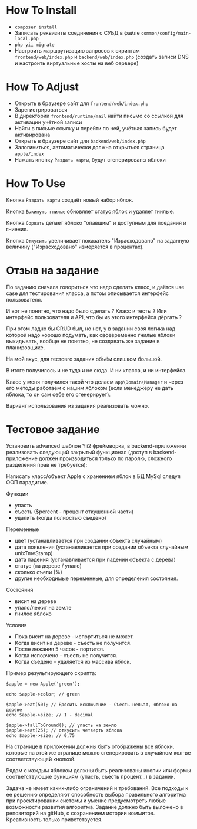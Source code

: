 # How To Install
- `composer install`
- Записать реквизиты соединения с СУБД в файле 
`common/config/main-local.php`
- `php yii migrate`
- Настроить маршрутизацию запросов к скриптам `frontend/web/index.php`
 и `backend/web/index.php` (создать записи DNS и настроить 
 виртуальные хосты на веб сервере)

# How To Adjust
- Открыть в браузере сайт для `frontend/web/index.php`
- Зарегистрироваться
- В директории `frontend/runtime/mail` найти письмо со ссылкой для 
активации учётной записи
- Найти в письме ссылку и перейти по ней, учётная запись будет 
активирована
- Открыть в браузере сайт для `backend/web/index.php`
- Залогиниться, автоматически должна открыться страница `apple/index`
- Нажать кнопку `Раздать карты`, будут сгенерированы яблоки

# How To Use
Кнопка `Раздать карты` создаёт новый набор яблок.

Кнопка `Выкинуть гнилые` обновляет статус яблок и удаляет гнилые.

Кнопка `Сорвать` делает яблоко "опавшим" и доступным для поедания и 
гниения.

Кнопка `Откусить` увеличивает показатель "Израсходовано" на заданную 
величину ("Израсходовано" измеряется в процентах).

# Отзыв на задание
По заданию сначала говориться что надо сделать класс, и даётся 
use case для тестирования класса, а потом описывается интерфейс
пользователя.

И вот не понятно, что надо было сделать ? Класс и тесты ? Или
интерфейс пользователя и API, что бы из этого интерфейса дёргать ?

При этом ладно бы CRUD был, но нет, у в задании своя логика над 
которой надо хорошо подумать, как своевременно гнилые яблоки 
выкидывать, вообще не понятно, не создавать же задание в планировщике.

На мой вкус, для тестовго задания объём слишком большой.

В итоге получилось и не туда и не сюда. И ни класса, и ни интерфейса.

Класс у меня получился такой что делаем `app\Domain\Manager` и через
его методы работаем с нашим яблоком (если менеджеру не дать яблока, 
то он сам себе его сгенерирует).

Вариант использования из задания реализовать можно.

# Тестовое задание

Установить advanced шаблон Yii2 фреймворка, в backend-приложении 
реализовать следующий закрытый функционал (доступ в backend-приложение
должен производиться только по паролю, сложного разделения прав не 
требуется):

Написать класс/объект Apple с хранением яблок в БД MySql следуя ООП 
парадигме.

Функции
- упасть
- съесть ($percent - процент откушенной части)
- удалить (когда полностью съедено)

Переменные
- цвет (устанавливается при создании объекта случайным)
- дата появления (устанавливается при создании объекта случайным unixTmeStamp)
- дата падения (устанавливается при падении объекта с дерева)
- статус (на дереве / упало)
- сколько съели (%)
- другие необходимые переменные, для определения состояния.

Состояния
- висит на дереве
- упало/лежит на земле
- гнилое яблоко

Условия
- Пока висит на дереве - испортиться не может.
- Когда висит на дереве - съесть не получится.
- После лежания 5 часов - портится.
- Когда испорчено - съесть не получится.
- Когда съедено - удаляется из массива яблок.

Пример результирующего скрипта:
```
$apple = new Apple('green');

echo $apple->color; // green

$apple->eat(50); // Бросить исключение - Съесть нельзя, яблоко на дереве
echo $apple->size; // 1 - decimal

$apple->fallToGround(); // упасть на землю
$apple->eat(25); // откусить четверть яблока
echo $apple->size; // 0,75
```

На странице в приложении должны быть отображены все яблоки, которые 
на этой же странице можно сгенерировать в случайном кол-ве 
соответствующей кнопкой.

Рядом с каждым яблоком должны быть реализованы кнопки или формы 
соответствующие функциям (упасть, съесть  процент…) в задании.

Задача не имеет каких-либо ограничений и требований. Все подходы к 
ее решению определяют способность выбора правильного алгоритма при 
проектировании системы и умение предусмотреть любые возможности 
развития алгоритма. Задание должно быть выложено в репозиторий на 
gitHub, с сохранением истории коммитов. Креативность только 
приветствуется.

